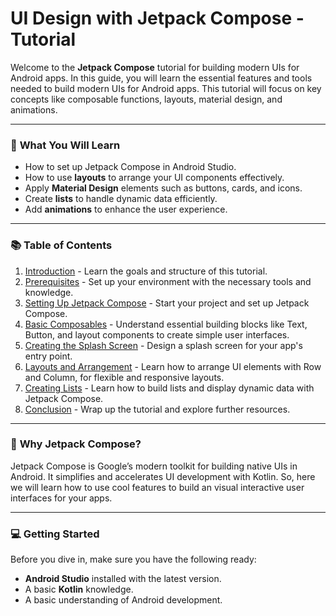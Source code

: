 # UI Design with Jetpack Compose - Tutorial

Welcome to the **Jetpack Compose** tutorial for building modern UIs for Android apps. In this guide, you will learn the essential features and tools needed to build modern UIs for Android apps. This tutorial will focus on key concepts like composable functions, layouts, material design, and animations.

---

### 🚀 **What You Will Learn**
- How to set up Jetpack Compose in Android Studio.
- How to use **layouts** to arrange your UI components effectively.
- Apply **Material Design** elements such as buttons, cards, and icons.
- Create **lists** to handle dynamic data efficiently.
- Add **animations** to enhance the user experience.

---

### 📚 **Table of Contents**

1. [Introduction](introduction.md) - Learn the goals and structure of this tutorial.
2. [Prerequisites](prerequisites.md) - Set up your environment with the necessary tools and knowledge.
3. [Setting Up Jetpack Compose](setup.md) - Start your project and set up Jetpack Compose.
4. [Basic Composables](basic_composables.md) - Understand essential building blocks like Text, Button, and layout components to create simple user interfaces.
5. [Creating the Splash Screen](splash_screen.md) - Design a splash screen for your app's entry point.
6. [Layouts and Arrangement](layouts.md) - Learn how to arrange UI elements with Row and Column, for flexible and responsive layouts.
7. [Creating Lists](list.md) - Learn how to build lists and display dynamic data with Jetpack Compose.
8. [Conclusion](conclusion.md) - Wrap up the tutorial and explore further resources.

---

### 🌟 **Why Jetpack Compose?**

Jetpack Compose is Google’s modern toolkit for building native UIs in Android. It simplifies and accelerates UI development with Kotlin. So, here we will learn how to use cool features to build an visual interactive user interfaces for your apps.

---

### 💻 **Getting Started**

Before you dive in, make sure you have the following ready:

- **Android Studio** installed with the latest version.
- A basic **Kotlin** knowledge.
- A basic understanding of Android development.



